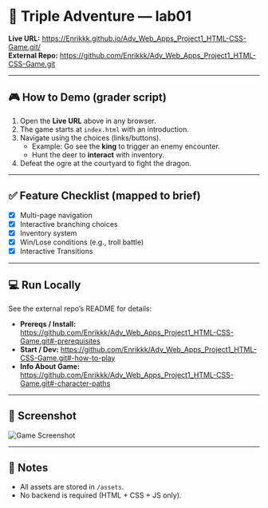 # 🏰 Triple Adventure — lab01

**Live URL:** https://Enrikkk.github.io/Adv_Web_Apps_Project1_HTML-CSS-Game.git/  
**External Repo:** https://github.com/Enrikkk/Adv_Web_Apps_Project1_HTML-CSS-Game.git

---

## 🎮 How to Demo (grader script)

1. Open the **Live URL** above in any browser.  
2. The game starts at `index.html` with an introduction.  
3. Navigate using the choices (links/buttons).  
   - Example: Go see the **king** to trigger an enemy encounter.  
   - Hunt the deer to **interact** with inventory.  
4. Defeat the ogre at the courtyard to fight the dragon.  

---

## ✅ Feature Checklist (mapped to brief)

- [x] Multi-page navigation
- [x] Interactive branching choices  
- [x] Inventory system  
- [x] Win/Lose conditions (e.g., troll battle)  
- [x] Interactive Transitions  

---

## 💻 Run Locally

See the external repo’s README for details:  
- **Prereqs / Install:** <https://github.com/Enrikkk/Adv_Web_Apps_Project1_HTML-CSS-Game.git#-prerequisites>  
- **Start / Dev:** <https://github.com/Enrikkk/Adv_Web_Apps_Project1_HTML-CSS-Game.git#-how-to-play>
- **Info About Game:** <https://github.com/Enrikkk/Adv_Web_Apps_Project1_HTML-CSS-Game.git#-character-paths>  

---

## 📸 Screenshot

![Game Screenshot](https://raw.githubusercontent.com/Enrikkk/Adv_Web_Apps_Project1_HTML-CSS-Game.git/main/assets/menu.png)

---

## 📝 Notes

- All assets are stored in `/assets`.  
- No backend is required (HTML + CSS + JS only).  

